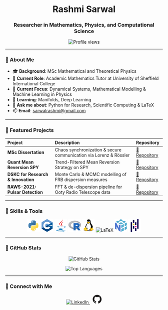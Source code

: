 <!-- ===== PROFILE HEADER ===== -->
<h1 align="center">Rashmi Sarwal</h1>
<h3 align="center">Researcher in Mathematics, Physics, and Computational Science</h3>

<p align="center">
  <img src="https://komarev.com/ghpvc/?username=rashkrish&label=Profile%20views&color=0e75b6&style=flat" alt="Profile views" />
</p>

<hr/>

### 🔹 About Me
- 🎓 **Background**: MSc Mathematical and Theoretical Physics  
- 💼 **Current Role**: Academic Mathematics Tutor at University of Sheffield International College  
- 🔭 **Current Focus**: Dynamical Systems, Mathematical Modelling & Machine Learning in Physics  
- 🌱 **Learning**: Manifolds, Deep Learning  
- 💬 **Ask me about**: Python for Research, Scientific Computing & LaTeX  
- 📫 **Email**: sarwalrashmi@gmail.com  

<hr/>

### 🔹 Featured Projects
| Project | Description | Repository |
| :------ | :---------- | :--------- |
| **MSc Dissertation** | Chaos synchronization & secure communication via Lorenz & Rössler | [🔗 Repository](https://github.com/rashkrish/msc-dissertation) |
| **Quant Mean Reversion SPY** | Trend-Filtered Mean Reversion Strategy on SPY | [🔗 Repository](https://github.com/rashkrish/Quant_Mean_Reversion_SPY) |
| **DSKC for Research & Innovation** | Monte Carlo & MCMC modelling of FRB dispersion measures | [🔗 Repository](https://github.com/rashkrish/dskc-research) |
| **RAWS-2021: Pulsar Detection** | FFT & de-dispersion pipeline for Ooty Radio Telescope data | [🔗 Repository](https://github.com/rashkrish/raws-pulsar) |

<hr/>

### 🔹 Skills & Tools
<p align="center">
  <img src="https://raw.githubusercontent.com/devicons/devicon/master/icons/python/python-original.svg" width="40" alt="Python" />
  <img src="https://raw.githubusercontent.com/devicons/devicon/master/icons/cplusplus/cplusplus-original.svg" width="40" alt="C++" />
  <img src="https://raw.githubusercontent.com/devicons/devicon/master/icons/java/java-original.svg" width="40" alt="Java" />
  <img src="https://raw.githubusercontent.com/devicons/devicon/master/icons/r/r-original.svg" width="40" alt="R" />
  <img src="https://raw.githubusercontent.com/devicons/devicon/master/icons/linux/linux-original.svg" width="40" alt="Linux" />
  <img src="https://cdn.jsdelivr.net/gh/simple-icons/simple-icons/icons/latex.svg" width="40" alt="LaTeX" />
  <img src="https://raw.githubusercontent.com/devicons/devicon/master/icons/numpy/numpy-original.svg" width="40" alt="NumPy" />
  <img src="https://raw.githubusercontent.com/devicons/devicon/master/icons/pandas/pandas-original.svg" width="40" alt="Pandas" />
</p>

<hr/>

### 🔹 GitHub Stats
<p align="center">
  <img src="https://github-readme-stats.vercel.app/api?username=rashkrish&show_icons=true&theme=tokyonight" alt="GitHub Stats" width="48%" />
</p>

<p align="center">
  <img src="https://github-readme-stats.vercel.app/api/top-langs?username=rashkrish&layout=compact&theme=tokyonight" alt="Top Languages" />
</p>

<hr/>

### 🔹 Connect with Me
<p align="center">
  <a href="https://www.linkedin.com/in/rashmi-s-454175190/" target="_blank">
    <img src="https://raw.githubusercontent.com/rahuldkjain/github-profile-readme-generator/master/src/images/icons/Social/linked-in-alt.svg" width="30" alt="LinkedIn" />
  </a>
  &nbsp;
  <a href="https://github.com/rashkrish" target="_blank">
    <img src="https://raw.githubusercontent.com/devicons/devicon/master/icons/github/github-original.svg" width="30" alt="GitHub" />
  </a>
</p>
